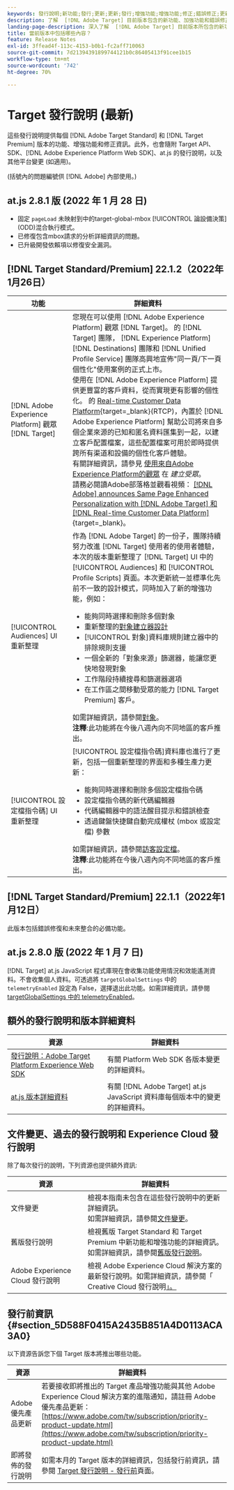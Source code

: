```yaml
---
keywords: 發行說明;新功能;發行;更新;更新;發行;增強功能;增強功能;修正;錯誤修正;更新
description: 了解  [!DNL Adobe Target] 目前版本包含的新功能、加強功能和錯誤修正，其中包括 SDK、API 和 JavaScript 資料庫。
landing-page-description: 深入了解  [!DNL Adobe Target] 目前版本所包含的新功能、增強功能和修正。
title: 當前版本中包括哪些內容？
feature: Release Notes
exl-id: 3ffead4f-113c-4153-b0b1-fc2aff710063
source-git-commit: 7d21394391899744121b0c86405413f91cee1b15
workflow-type: tm+mt
source-wordcount: '742'
ht-degree: 70%

---
```


# Target 發行說明 (最新)

這些發行說明提供每個 [!DNL Adobe Target Standard] 和 [!DNL Target Premium] 版本的功能、增強功能和修正資訊。此外，也會隨附 Target API、SDK、[!DNL Adobe Experience Platform Web SDK]、at.js 的發行說明，以及其他平台變更 (如適用)。

(括號內的問題編號供 [!DNL Adobe] 內部使用。)

## at.js 2.8.1 版 (2022 年 1 月 28 日)

* 固定 `pageLoad` 未映射到中的target-global-mbox [!UICONTROL 論設備決策] (ODD)混合執行模式。
* 已修復包含mbox請求的分析詳細資訊的問題。
* 已升級開發依賴項以修復安全漏洞。

## [!DNL Target Standard/Premium] 22.1.2（2022年1月26日）

| 功能 | 詳細資料 |
| --- | --- |
| [!DNL Adobe Experience Platform] 觀眾 [!DNL Target] | 您現在可以使用 [!DNL Adobe Experience Platform] 觀眾 [!DNL Target]。 的 [!DNL Target] 團隊， [!DNL Experience Platform] [!DNL Destinations] 團隊和 [!DNL Unified Profile Service] 團隊高興地宣佈&quot;同一頁/下一頁個性化&quot;使用案例的正式上市。<br>使用在 [!DNL Adobe Experience Platform] 提供更豐富的客戶資料，從而實現更有影響的個性化。 的 [Real-time Customer Data Platform](https://experienceleague.adobe.com/docs/experience-platform/rtcdp/overview.html){target=_blank}(RTCP)，內置於 [!DNL Adobe Experience Platform] 幫助公司將來自多個企業來源的已知和匿名資料匯集到一起，以建立客戶配置檔案，這些配置檔案可用於即時提供跨所有渠道和設備的個性化客戶體驗。<br>有關詳細資訊，請參見 [使用來自Adobe Experience Platform的觀眾](/help/c-target/c-audiences/audiences.md#aep) 在 *建立受眾*。<br>請務必閱讀Adobe部落格並觀看視頻： [[!DNL Adobe] announces Same Page Enhanced Personalization with [!DNL Adobe Target] 和 [!DNL Real-time Customer Data Platform]](https://blog.adobe.com/en/publish/2021/10/05/adobe-announces-same-page-enhanced-personalization-with-adobe-target-real-time-customer-data-platform){target=_blank}。 |
| [!UICONTROL Audiences] UI 重新整理 | 作為 [!DNL Adobe Target] 的一份子，團隊持續努力改進 [!DNL Target] 使用者的使用者體驗，本次的版本重新整理了 [!DNL Target] UI 中的 [!UICONTROL Audiences] 和 [!UICONTROL Profile Scripts] 頁面。本次更新統一並標準化先前不一致的設計模式，同時加入了新的增強功能，例如：<ul><li>能夠同時選擇和刪除多個對象</li><li>重新整理的[對象建立器設計](/help/c-target/c-audiences/create-audience.md)</li><li>[!UICONTROL 對象]資料庫規則建立器中的排除規則支援</li><li>一個全新的「對象來源」篩選器，能讓您更快地發現對象</li><li>工作階段持續搜尋和篩選器選項</li><li>在工作區之間移動受眾的能力 [!DNL Target Premium] 客戶。</li></ul>如需詳細資訊，請參閱[對象](/help/c-target/target.md)。<br>**注釋**:此功能將在今後八週內向不同地區的客戶推出。 |
| [!UICONTROL 設定檔指令碼] UI 重新整理 | [!UICONTROL 設定檔指令碼]資料庫也進行了更新，包括一個重新整理的界面和多種生產力更新：<ul><li>能夠同時選擇和刪除多個設定檔指令碼</li><li>設定檔指令碼的新代碼編輯器</li><li>代碼編輯器中的語法醒目提示和錯誤檢查</li><li>透過鍵盤快捷鍵自動完成權杖 (mbox 或設定檔) 參數</li></ul>如需詳細資訊，請參閱[訪客設定檔](/help/c-target/c-visitor-profile/visitor-profile.md)。<br>**注釋**:此功能將在今後八週內向不同地區的客戶推出。 |

## [!DNL Target Standard/Premium] 22.1.1（2022年1月12日）

此版本包括錯誤修復和未來整合的必備功能。

## at.js 2.8.0 版 (2022 年 1 月 7 日)

[!DNL Target] at.js JavaScript 程式庫現在會收集功能使用情況和效能遙測資料。不會收集個人資料。可透過將 `targetGlobalSettings` 中的 `telemetryEnabled` 設定為 False，選擇退出此功能。如需詳細資訊，請參閱 [targetGlobalSettings 中的 telemetryEnabled](/help/c-implementing-target/c-implementing-target-for-client-side-web/targetgobalsettings.md#telemetry)。

## 額外的發行說明和版本詳細資料

| 資源 | 詳細資料 |
|--- |--- |
| [發行說明：Adobe Target Platform Experience Web SDK](https://experienceleague.adobe.com/docs/experience-platform/edge/release-notes.html?lang=zh_Hant) | 有關 Platform Web SDK 各版本變更的詳細資料。 |
| [at.js 版本詳細資料](/help/c-implementing-target/c-implementing-target-for-client-side-web/target-atjs-versions.md) | 有關 [!DNL Adobe Target] at.js JavaScript 資料庫每個版本中的變更的詳細資料。 |

## 文件變更、過去的發行說明和 Experience Cloud 發行說明

除了每次發行的說明，下列資源也提供額外資訊:

| 資源 | 詳細資料 |
|--- |--- |
| 文件變更 | 檢視本指南未包含在這些發行說明中的更新詳細資訊。<br>如需詳細資訊，請參閱[文件變更](/help/r-release-notes/doc-change.md#reference_366123CF00994BACBBF9BBDF2C4D840C)。 |
| 舊版發行說明 | 檢視舊版 Target Standard 和 Target Premium 中新功能和增強功能的詳細資訊。<br>如需詳細資訊，請參閱[舊版發行說明](/help/r-release-notes/release-notes-for-previous-releases.md)。 |
| Adobe Experience Cloud 發行說明 | 檢視 Adobe Experience Cloud 解決方案的最新發行說明。如需詳細資訊，請參閱「<br>Creative Cloud 發行說明[」。](https://experienceleague.adobe.com/docs/release-notes/experience-cloud/current.html??lang=zh-Hant) |

## 發行前資訊 {#section_5D588F0415A2435B851A4D0113ACA3A0}

以下資源告訴您下個 Target 版本將推出哪些功能。

| 資源 | 詳細資料 |
|--- |--- |
| Adobe 優先產品更新 | 若要接收即將推出的 Target 產品增強功能與其他 Adobe Experience Cloud 解決方案的進階通知，請註冊 Adobe 優先產品更新：<br>[https://www.adobe.com/tw/subscription/priority-product-update.html](https://www.adobe.com/tw/subscription/priority-product-update.html) |
| 即將發佈的發行說明 | 如需本月的 Target 版本的詳細資訊，包括發行前資訊，請參閱 [Target 發行說明 - 發行前](/help/r-release-notes/target-release-notes.md)頁面。 |
